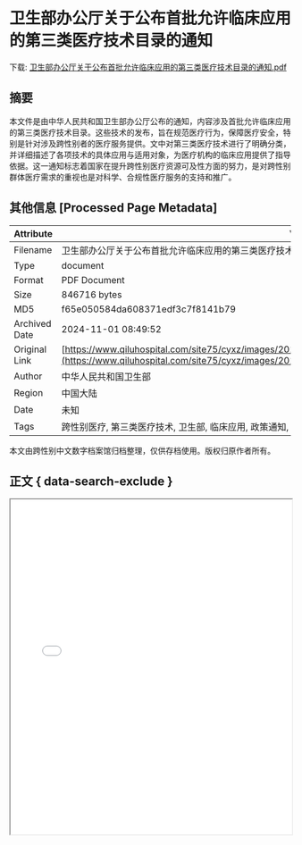 # 卫生部办公厅关于公布首批允许临床应用的第三类医疗技术目录的通知

<!-- tcd_download_link -->
下载: <a href="../卫生部办公厅关于公布首批允许临床应用的第三类医疗技术目录的通知.pdf" download>卫生部办公厅关于公布首批允许临床应用的第三类医疗技术目录的通知.pdf</a>
<!-- tcd_download_link_end -->

## 摘要

<!-- tcd_abstract -->
本文件是由中华人民共和国卫生部办公厅公布的通知，内容涉及首批允许临床应用的第三类医疗技术目录。这些技术的发布，旨在规范医疗行为，保障医疗安全，特别是针对涉及跨性别者的医疗服务提供。文中对第三类医疗技术进行了明确分类，并详细描述了各项技术的具体应用与适用对象，为医疗机构的临床应用提供了指导依据。这一通知标志着国家在提升跨性别医疗资源可及性方面的努力，是对跨性别群体医疗需求的重视也是对科学、合规性医疗服务的支持和推广。

<!-- tcd_abstract_end -->

## 其他信息 [Processed Page Metadata]

| Attribute       | Value                                  |
|-----------------|----------------------------------------|
| Filename        | 卫生部办公厅关于公布首批允许临床应用的第三类医疗技术目录的通知.pdf                             |
| Type            | document                                 |
| Format          | PDF Document                               |
| Size            | 846716 bytes                           |
| MD5             | f65e050584da608371edf3c7f8141b79                                  |
| Archived Date   | 2024-11-01 08:49:52                             |
| Original Link   | [https://www.qiluhospital.com/site75/cyxz/images/2012/11/01/2C72DDF5D733DF9F5F8503D31C4528B2.pdf](https://www.qiluhospital.com/site75/cyxz/images/2012/11/01/2C72DDF5D733DF9F5F8503D31C4528B2.pdf)                         |
| Author          | 中华人民共和国卫生部                               |
| Region          | 中国大陆                               |
| Date            | 未知                                 |
| Tags            | 跨性别医疗, 第三类医疗技术, 卫生部, 临床应用, 政策通知, 医疗安全                                 |

本文由跨性别中文数字档案馆归档整理，仅供存档使用。版权归原作者所有。


## 正文 { data-search-exclude }

<!-- tcd_main_text -->
<iframe src="../卫生部办公厅关于公布首批允许临床应用的第三类医疗技术目录的通知.pdf" width="100%" height="600px">
    <p>无法显示PDF，请下载查看。</p>
</iframe>
<!-- tcd_main_text_end -->

